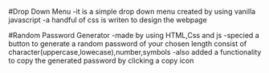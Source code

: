 #Drop Down Menu
-it is a simple drop down menu created by using vanilla javascript
-a handful of css is writen to design the webpage

#Random Password Generator
-made by using HTML,Css and js
-specied a button to generate a random password of your chosen length consist of character(uppercase,lowecase),number,symbols
-also added a functionality to copy the generated password by clicking a copy icon
